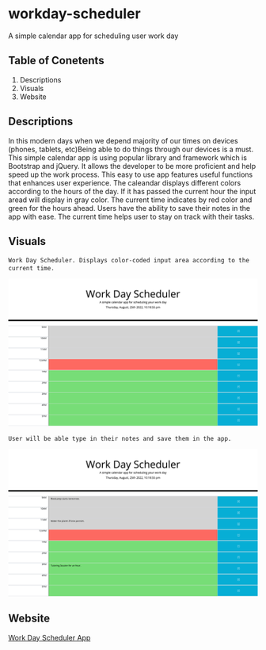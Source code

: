 # workday-scheduler
A simple calendar app for scheduling user work day

## Table of Conetents
1. Descriptions 
2. Visuals 
3. Website

## Descriptions
In this modern days when we depend majority of our times on devices (phones, tablets, etc)Being able to do things through our devices is a must. This simple calendar app is using popular library and framework which is Bootstrap and jQuery. It allows the developer to be more proficient and help speed up the work process. This easy to use app features useful functions that enhances user experience. The caleandar displays different colors according to the hours of the day. If it has passed the current hour the input aread will display in gray color. The current time indicates by red color and green for the hours ahead. Users have the ability to save their notes in the app with ease. The current time helps user to stay on track with their tasks. 

## Visuals

```pip
Work Day Scheduler. Displays color-coded input area according to the current time.
```
![Work Day Scheduler](./assets/images/workday-page.png)

```pip
User will be able type in their notes and save them in the app.
```
![Work Day Scheduler Note](./assets/images/workday-note.png)

## Website
[Work Day Scheduler App](https://sasimapatterson.github.io/workday-scheduler/)